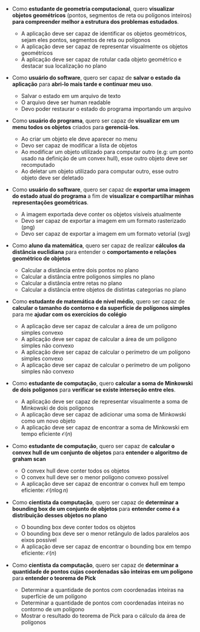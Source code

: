 - Como **estudante de geometria computacional**, quero **visualizar objetos geométricos** (pontos, segmentos de reta ou polígonos inteiros) **para compreender melhor a estrutura dos problemas estudados**.

    - A aplicação deve ser capaz de identificar os objetos geométricos, sejam eles pontos, segmentos de reta ou polígonos
    - A aplicação deve ser capaz de representar visualmente os objetos geométricos
    - A aplicação deve ser capaz de rotular cada objeto geométrico e destacar sua localização no plano

- Como **usuário do software**, quero ser capaz de **salvar o estado da aplicação** para **abri-lo mais tarde e continuar meu uso**.

    - Salvar o estado em um arquivo de texto
    - O arquivo deve ser human readable
    - Devo poder restaurar o estado do programa importando um arquivo

- Como **usuário do programa**, quero ser capaz de **visualizar em um menu todos os objetos** criados para **gerenciá-los**.

    - Ao criar um objeto ele deve aparecer no menu
    - Devo ser capaz de modificar a lista de objetos
    - Ao modificar um objeto utilizado para computar outro (e.g: um ponto usado na definição de um convex hull), esse outro objeto deve ser recomputado
    - Ao deletar um objeto utilizado para computar outro, esse outro objeto deve ser deletado

- Como **usuário do software**, quero ser capaz de **exportar uma imagem do estado atual do programa** a fim de **visualizar e compartilhar minhas representações geométricas**.

    - A imagem exportada deve conter os objetos visíveis atualmente
    - Devo ser capaz de exportar a imagem em um formato rasterizado (png)
    - Devo ser capaz de exportar a imagem em um formato vetorial (svg)

- Como **aluno da matemática**, quero ser capaz de realizar **cálculos da distância euclidiana** para entender o **comportamento e relações geométrico de objetos**

    - Calcular a distância entre dois pontos no plano
    - Calcular a distância entre polígonos simples no plano
    - Calcular a distância entre retas no plano
    - Calcular a distância entre objetos de distintas categorias no plano

- Como **estudante de matemática de nível médio**, quero ser capaz de **calcular o tamanho do contorno e da superfície de polígonos simples** para me **ajudar com os exercícios do colégio**

    - A aplicação deve ser capaz de calcular a área de um polígono simples convexo
    - A aplicação deve ser capaz de calcular a área de um polígono simples não convexo
    - A aplicação deve ser capaz de calcular o perímetro de um polígono simples convexo
    - A aplicação deve ser capaz de calcular o perímetro de um polígono simples não convexo

- Como **estudante de computação**, quero **calcular a soma de Minkowski de dois polígonos** para **verificar se existe interseção entre eles**.

    - A aplicação deve ser capaz de representar visualmente a soma de Minkowski de dois polígonos
    - A aplicação deve ser capaz de adicionar uma soma de Minkowski como um novo objeto
    - A aplicação deve ser capaz de encontrar a soma de Minkowski em tempo eficiente $\mathcal{O}(n)$

- Como **estudante de computação**, quero ser capaz de **calcular o convex hull de um conjunto de objetos** para **entender o algoritmo de graham scan**

    - O convex hull deve conter todos os objetos
    - O convex hull deve ser o menor polígono convexo possível
    - A aplicação deve ser capaz de encontrar o convex hull em tempo eficiente: $\mathcal{O}(n \log n)$

- Como **cientista da computação**, quero ser capaz de **determinar a bounding box de um conjunto de objetos** para **entender como é a distribuição desses objetos no plano**

    - O bounding box deve conter todos os objetos
    - O bounding box deve ser o menor retângulo de lados paralelos aos eixos possível
    - A aplicação deve ser capaz de encontrar o bounding box em tempo eficiente: $\mathcal{O}(n)$
        
- Como **cientista da computação**, quero ser capaz de **determinar a quantidade de pontos cujas coordenadas são inteiras em um polígono** para **entender o teorema de Pick**

    - Determinar a quantidade de pontos com coordenadas inteiras na superfície de um polígono
    - Determinar a quantidade de pontos com coordenadas inteiras no contorno de um polígono
    - Mostrar o resultado do teorema de Pick para o cálculo da área de polígonos
